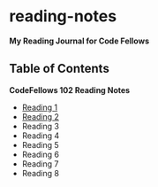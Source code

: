 # reading-notes
**My Reading Journal for Code Fellows**

## Table of Contents

**CodeFellows 102 Reading Notes**

* [Reading 1](./read01.md)
* [Reading 2](./read02.md)
* Reading 3
* Reading 4
* Reading 5
* Reading 6
* Reading 7
* Reading 8
